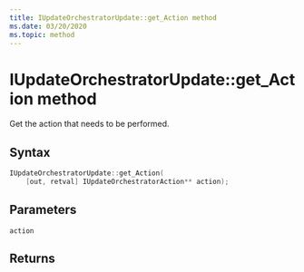 ```yaml
---
title: IUpdateOrchestratorUpdate::get_Action method
ms.date: 03/20/2020
ms.topic: method
---
```


# IUpdateOrchestratorUpdate::get_Action method
Get the action that needs to be performed.

## Syntax
```cpp
IUpdateOrchestratorUpdate::get_Action(
    [out, retval] IUpdateOrchestratorAction** action);
```

## Parameters

`action`


## Returns
